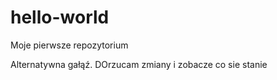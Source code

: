 # hello-world
Moje pierwsze repozytorium


Alternatywna gałąź. DOrzucam zmiany i zobacze co sie stanie
